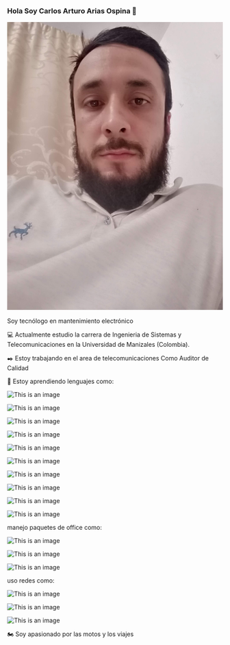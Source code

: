 ### **Hola Soy Carlos Arturo Arias Ospina** 👋
![This is an image](https://github.com/carturar/Hoja-de-vida/blob/master/assets/fotoPerfil.jpg)

Soy tecnólogo en mantenimiento electrónico

💻 Actualmente estudio la carrera de Ingenieria de Sistemas y Telecomunicaciones en la Universidad de Manizales (Colombia).

✒️ Estoy trabajando en el area de telecomunicaciones Como Auditor de Calidad

🌱 Estoy aprendiendo lenguajes como:

![This is an image](https://img.shields.io/badge/MongoDB-4EA94B?style=for-the-badge&logo=mongodb&logoColor=white)

![This is an image](https://img.shields.io/badge/MySQL-005C84?style=for-the-badge&logo=mysql&logoColor=white)

![This is an image](https://img.shields.io/badge/Node.js-339933?style=for-the-badge&logo=nodedotjs&logoColor=white)

![This is an image](https://img.shields.io/badge/Xampp-F37623?style=for-the-badge&logo=xampp&logoColor=white)

![This is an image](https://img.shields.io/badge/CSS3-1572B6?style=for-the-badge&logo=css3&logoColor=white)

![This is an image](https://img.shields.io/badge/Bootstrap-563D7C?style=for-the-badge&logo=bootstrap&logoColor=white)

![This is an image](https://img.shields.io/badge/HTML5-E34F26?style=for-the-badge&logo=html5&logoColor=white)

![This is an image](https://img.shields.io/badge/JavaScript-323330?style=for-the-badge&logo=javascript&logoColor=F7DF1E)

![This is an image](https://img.shields.io/badge/json-5E5C5C?style=for-the-badge&logo=json&logoColor=white)

![This is an image](https://img.shields.io/badge/Python-FFD43B?style=for-the-badge&logo=python&logoColor=blue)

manejo paquetes de office como:

![This is an image](https://img.shields.io/badge/Airtable-18BFFF?style=for-the-badge&logo=Airtable&logoColor=white)

![This is an image](https://img.shields.io/badge/Microsoft_Excel-217346?style=for-the-badge&logo=microsoft-excel&logoColor=white)

![This is an image](https://img.shields.io/badge/Microsoft_Office-D83B01?style=for-the-badge&logo=microsoft-office&logoColor=white)

uso redes como:

![This is an image](https://img.shields.io/badge/GitHub-100000?style=for-the-badge&logo=github&logoColor=white)

![This is an image](https://img.shields.io/badge/GitLab-330F63?style=for-the-badge&logo=gitlab&logoColor=white)

![This is an image](https://img.shields.io/badge/WhatsApp-25D366?style=for-the-badge&logo=whatsapp&logoColor=white)

🏍️ Soy apasionado por las motos y los viajes

<!--
**carturar/carturar** is a ✨ _special_ ✨ repository because its `README.md` (this file) appears on your GitHub profile.




